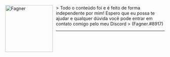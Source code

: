 <img width="150" height="150" align="left" style="float: left; margin: 0 10px 0 0;" alt="Fagner" src="https://i.imgur.com/ByPns1I.png">  
> Todo o conteúdo foi e é feito de forma independente por mim! Espero que eu possa te ajudar e qualquer dúvida você pode entrar em contato comigo pelo meu Discord
> (Fagner.#8917)

***
